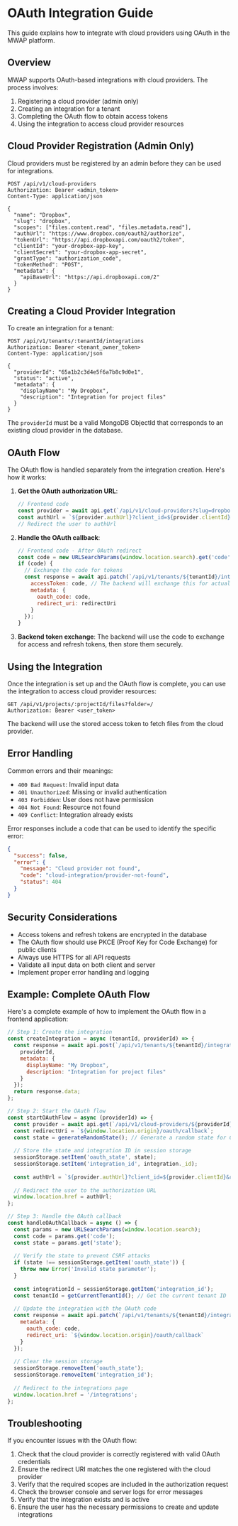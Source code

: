 # OAuth Integration Guide

This guide explains how to integrate with cloud providers using OAuth in the MWAP platform.

## Overview

MWAP supports OAuth-based integrations with cloud providers. The process involves:

1. Registering a cloud provider (admin only)
2. Creating an integration for a tenant
3. Completing the OAuth flow to obtain access tokens
4. Using the integration to access cloud provider resources

## Cloud Provider Registration (Admin Only)

Cloud providers must be registered by an admin before they can be used for integrations.

```http
POST /api/v1/cloud-providers
Authorization: Bearer <admin_token>
Content-Type: application/json

{
  "name": "Dropbox",
  "slug": "dropbox",
  "scopes": ["files.content.read", "files.metadata.read"],
  "authUrl": "https://www.dropbox.com/oauth2/authorize",
  "tokenUrl": "https://api.dropboxapi.com/oauth2/token",
  "clientId": "your-dropbox-app-key",
  "clientSecret": "your-dropbox-app-secret",
  "grantType": "authorization_code",
  "tokenMethod": "POST",
  "metadata": {
    "apiBaseUrl": "https://api.dropboxapi.com/2"
  }
}
```

## Creating a Cloud Provider Integration

To create an integration for a tenant:

```http
POST /api/v1/tenants/:tenantId/integrations
Authorization: Bearer <tenant_owner_token>
Content-Type: application/json

{
  "providerId": "65a1b2c3d4e5f6a7b8c9d0e1",
  "status": "active",
  "metadata": {
    "displayName": "My Dropbox",
    "description": "Integration for project files"
  }
}
```

The `providerId` must be a valid MongoDB ObjectId that corresponds to an existing cloud provider in the database.

## OAuth Flow

The OAuth flow is handled separately from the integration creation. Here's how it works:

1. **Get the OAuth authorization URL**:
   ```javascript
   // Frontend code
   const provider = await api.get(`/api/v1/cloud-providers?slug=dropbox`);
   const authUrl = `${provider.authUrl}?client_id=${provider.clientId}&response_type=code&redirect_uri=${encodeURIComponent(redirectUri)}&scope=${encodeURIComponent(provider.scopes.join(' '))}`;
   // Redirect the user to authUrl
   ```

2. **Handle the OAuth callback**:
   ```javascript
   // Frontend code - After OAuth redirect
   const code = new URLSearchParams(window.location.search).get('code');
   if (code) {
     // Exchange the code for tokens
     const response = await api.patch(`/api/v1/tenants/${tenantId}/integrations/${integrationId}`, {
       accessToken: code, // The backend will exchange this for actual tokens
       metadata: {
         oauth_code: code,
         redirect_uri: redirectUri
       }
     });
   }
   ```

3. **Backend token exchange**:
   The backend will use the code to exchange for access and refresh tokens, then store them securely.

## Using the Integration

Once the integration is set up and the OAuth flow is complete, you can use the integration to access cloud provider resources:

```http
GET /api/v1/projects/:projectId/files?folder=/
Authorization: Bearer <user_token>
```

The backend will use the stored access token to fetch files from the cloud provider.

## Error Handling

Common errors and their meanings:

- `400 Bad Request`: Invalid input data
- `401 Unauthorized`: Missing or invalid authentication
- `403 Forbidden`: User does not have permission
- `404 Not Found`: Resource not found
- `409 Conflict`: Integration already exists

Error responses include a code that can be used to identify the specific error:

```json
{
  "success": false,
  "error": {
    "message": "Cloud provider not found",
    "code": "cloud-integration/provider-not-found",
    "status": 404
  }
}
```

## Security Considerations

- Access tokens and refresh tokens are encrypted in the database
- The OAuth flow should use PKCE (Proof Key for Code Exchange) for public clients
- Always use HTTPS for all API requests
- Validate all input data on both client and server
- Implement proper error handling and logging

## Example: Complete OAuth Flow

Here's a complete example of how to implement the OAuth flow in a frontend application:

```javascript
// Step 1: Create the integration
const createIntegration = async (tenantId, providerId) => {
  const response = await api.post(`/api/v1/tenants/${tenantId}/integrations`, {
    providerId,
    metadata: {
      displayName: "My Dropbox",
      description: "Integration for project files"
    }
  });
  return response.data;
};

// Step 2: Start the OAuth flow
const startOAuthFlow = async (providerId) => {
  const provider = await api.get(`/api/v1/cloud-providers/${providerId}`);
  const redirectUri = `${window.location.origin}/oauth/callback`;
  const state = generateRandomState(); // Generate a random state for CSRF protection
  
  // Store the state and integration ID in session storage
  sessionStorage.setItem('oauth_state', state);
  sessionStorage.setItem('integration_id', integration._id);
  
  const authUrl = `${provider.authUrl}?client_id=${provider.clientId}&response_type=code&redirect_uri=${encodeURIComponent(redirectUri)}&scope=${encodeURIComponent(provider.scopes.join(' '))}&state=${state}`;
  
  // Redirect the user to the authorization URL
  window.location.href = authUrl;
};

// Step 3: Handle the OAuth callback
const handleOAuthCallback = async () => {
  const params = new URLSearchParams(window.location.search);
  const code = params.get('code');
  const state = params.get('state');
  
  // Verify the state to prevent CSRF attacks
  if (state !== sessionStorage.getItem('oauth_state')) {
    throw new Error('Invalid state parameter');
  }
  
  const integrationId = sessionStorage.getItem('integration_id');
  const tenantId = getCurrentTenantId(); // Get the current tenant ID
  
  // Update the integration with the OAuth code
  const response = await api.patch(`/api/v1/tenants/${tenantId}/integrations/${integrationId}`, {
    metadata: {
      oauth_code: code,
      redirect_uri: `${window.location.origin}/oauth/callback`
    }
  });
  
  // Clear the session storage
  sessionStorage.removeItem('oauth_state');
  sessionStorage.removeItem('integration_id');
  
  // Redirect to the integrations page
  window.location.href = '/integrations';
};
```

## Troubleshooting

If you encounter issues with the OAuth flow:

1. Check that the cloud provider is correctly registered with valid OAuth credentials
2. Ensure the redirect URI matches the one registered with the cloud provider
3. Verify that the required scopes are included in the authorization request
4. Check the browser console and server logs for error messages
5. Verify that the integration exists and is active
6. Ensure the user has the necessary permissions to create and update integrations